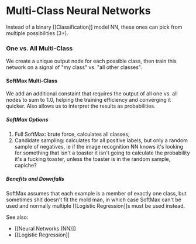# Multi-Class Neural Networks

Instead of a binary [[Classification]] model NN, these ones can pick from multiple possibilities (3+).

### One vs. All Multi-Class

We create a unique output node for each possible class, then train this network on a signal of "my class" vs. "all other classes".

#### SoftMax Multi-Class

We add an additional constaint that requires the output of all one vs. all nodes to sum to 1.0, helping the training efficiency and converging it quicker. Also allows us to interpret the results as probabilities.

##### SoftMax Options

1. Full SoftMax: brute force, calculates all classes;
2. Candidate sampling: calculates for all positive labels, but only a random sample of negatives, ie if the image recognition NN knows it's looking for something that isn't a toaster it isn't going to calculate the probability it's a fucking toaster, unless the toaster is in the random sample, capiche?

##### Benefits and Downfalls

SoftMax assumes that each example is a member of exactly one class, but sometimes shit doesn't fit the mold man, in which case SoftMax can't be used and normally multiple [[Logistic Regression]]s must be used instead.


See also:
- [[Neural Networks (NN)]]
- [[Logistic Regression]]